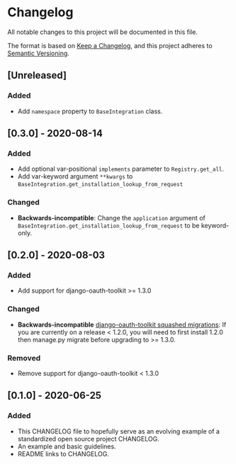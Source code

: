 # Changelog
All notable changes to this project will be documented in this file.

The format is based on [Keep a Changelog](https://keepachangelog.com/en/1.0.0/),
and this project adheres to [Semantic Versioning](https://semver.org/spec/v2.0.0.html).

## [Unreleased]
### Added
- Add `namespace` property to `BaseIntegration` class.

## [0.3.0] - 2020-08-14
### Added
- Add optional var-positional `implements` parameter to `Registry.get_all`.
- Add var-keyword argument `**kwargs` to `BaseIntegration.get_installation_lookup_from_request`

### Changed
- **Backwards-incompatible**: Change the `application` argument of `BaseIntegration.get_installation_lookup_from_request` to be keyword-only.


## [0.2.0] - 2020-08-03
### Added
- Add support for django-oauth-toolkit >= 1.3.0

### Changed
- **Backwards-incompatible** [django-oauth-toolkit squashed migrations](
https://github.com/jazzband/django-oauth-toolkit/blob/master/CHANGELOG.md#130-2020-03-02): If you are currently on a
release < 1.2.0, you will need to first install 1.2.0 then manage.py migrate before upgrading to >= 1.3.0.

### Removed
- Remove support for django-oauth-toolkit < 1.3.0


## [0.1.0] - 2020-06-25
### Added
- This CHANGELOG file to hopefully serve as an evolving example of a
  standardized open source project CHANGELOG.
- An example and basic guidelines.
- README links to CHANGELOG.
